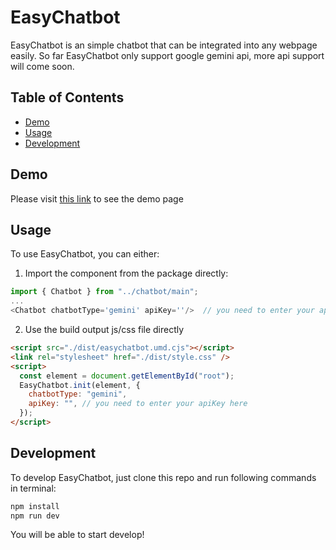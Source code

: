 # EasyChatbot

EasyChatbot is an simple chatbot that can be integrated into any webpage easily.
So far EasyChatbot only support google gemini api, more api support will come soon.

## Table of Contents

- [Demo](#Demo)
- [Usage](#usage)
- [Development](#development)

## Demo
Please visit [this link](https://codepen.io/haochengxu/pen/JjzJVgE) to see the demo page

## Usage

To use EasyChatbot, you can either:

1. Import the component from the package directly:

```javascript
import { Chatbot } from "../chatbot/main";
...
<Chatbot chatbotType='gemini' apiKey=''/>  // you need to enter your apiKey here
```

2. Use the build output js/css file directly

```html
<script src="./dist/easychatbot.umd.cjs"></script>
<link rel="stylesheet" href="./dist/style.css" />
<script>
  const element = document.getElementById("root");
  EasyChatbot.init(element, {
    chatbotType: "gemini",
    apiKey: "", // you need to enter your apiKey here
  });
</script>
```

## Development
To develop EasyChatbot, just clone this repo and run following commands in terminal:
``` javascript
npm install
npm run dev
```
You will be able to start develop!

